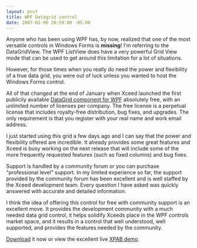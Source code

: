 ```yaml
---
layout: post
title: WPF Datagrid control
date: 2007-02-06 20:59:00 -05:00
---
```


Anyone who has been using WPF has, by now, realized that one of the most versatile controls in Windows Forms is **missing**! I'm referring to the DataGridView. The WPF ListView does have a very powerful Grid View mode that can be used to get around this limitation for a lot of situations.

However, for those times when you really do need the power and flexibility of a true data grid, you were out of luck unless you wanted to host the Windows Forms control.

All of that changed at the end of January when Xceed launched the first publicily available [DataGrid component for WPF](http://xceed.com/Grid_WPF_Intro.html) absolutely free, with an unlimited number of licenses per company. The free license is a perpetual license that includes royalty-free distribution, bug fixes, and upgrades. The only requirement is that you register with your real name and work email address.

I just started using this grid a few days ago and I can say that the power and flexibility offered are incredible. It already provides some great features and Xceed is busy working on the next release that will include some of the more frequently requested features (such as fixed columns) and bug fixes.

Support is handled by a community forum or you can purchase "professional level" support. In my limited experience so far, the support provided by the community forum has been excellent and is well staffed by the Xceed development team. Every question I have asked was quickly answered with accurate and detailed information.

I think the idea of offering this control for free with community support is an excellent move. It provides the development community with a much needed data grid control, it helps solidify Xceeds place in the WPF controls market space, and it results in a control that well understood, well supported, and provides the features needed by the community.

[Download](http://xceed.com/GridWpfRegistration.aspx) it now or view the excellent live [XPAB demo](http://download3.xceedsoft.com/demo/gridwpf/Xceed.Wpf.DataGrid.Samples.LiveExplorer.xbap).
